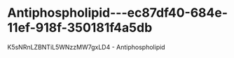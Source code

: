 # Antiphospholipid---ec87df40-684e-11ef-918f-350181f4a5db
K5sNRnLZBNTiL5WNzzMW7gxLD4 - Antiphospholipid

